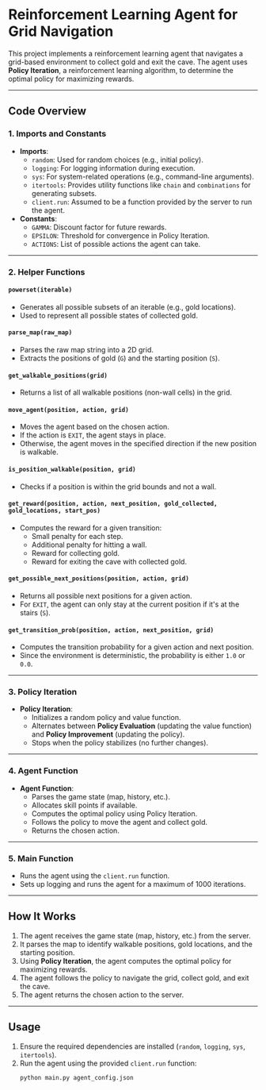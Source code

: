 # Reinforcement Learning Agent for Grid Navigation

This project implements a reinforcement learning agent that navigates a grid-based environment to collect gold and exit the cave. The agent uses **Policy Iteration**, a reinforcement learning algorithm, to determine the optimal policy for maximizing rewards.

---

## **Code Overview**

### **1. Imports and Constants**
- **Imports**:
  - `random`: Used for random choices (e.g., initial policy).
  - `logging`: For logging information during execution.
  - `sys`: For system-related operations (e.g., command-line arguments).
  - `itertools`: Provides utility functions like `chain` and `combinations` for generating subsets.
  - `client.run`: Assumed to be a function provided by the server to run the agent.
- **Constants**:
  - `GAMMA`: Discount factor for future rewards.
  - `EPSILON`: Threshold for convergence in Policy Iteration.
  - `ACTIONS`: List of possible actions the agent can take.

---

### **2. Helper Functions**

#### **`powerset(iterable)`**
- Generates all possible subsets of an iterable (e.g., gold locations).
- Used to represent all possible states of collected gold.

#### **`parse_map(raw_map)`**
- Parses the raw map string into a 2D grid.
- Extracts the positions of gold (`G`) and the starting position (`S`).

#### **`get_walkable_positions(grid)`**
- Returns a list of all walkable positions (non-wall cells) in the grid.

#### **`move_agent(position, action, grid)`**
- Moves the agent based on the chosen action.
- If the action is `EXIT`, the agent stays in place.
- Otherwise, the agent moves in the specified direction if the new position is walkable.

#### **`is_position_walkable(position, grid)`**
- Checks if a position is within the grid bounds and not a wall.

#### **`get_reward(position, action, next_position, gold_collected, gold_locations, start_pos)`**
- Computes the reward for a given transition:
  - Small penalty for each step.
  - Additional penalty for hitting a wall.
  - Reward for collecting gold.
  - Reward for exiting the cave with collected gold.

#### **`get_possible_next_positions(position, action, grid)`**
- Returns all possible next positions for a given action.
- For `EXIT`, the agent can only stay at the current position if it's at the stairs (`S`).

#### **`get_transition_prob(position, action, next_position, grid)`**
- Computes the transition probability for a given action and next position.
- Since the environment is deterministic, the probability is either `1.0` or `0.0`.

---

### **3. Policy Iteration**
- **Policy Iteration**:
  - Initializes a random policy and value function.
  - Alternates between **Policy Evaluation** (updating the value function) and **Policy Improvement** (updating the policy).
  - Stops when the policy stabilizes (no further changes).

---

### **4. Agent Function**
- **Agent Function**:
  - Parses the game state (map, history, etc.).
  - Allocates skill points if available.
  - Computes the optimal policy using Policy Iteration.
  - Follows the policy to move the agent and collect gold.
  - Returns the chosen action.

---

### **5. Main Function**
- Runs the agent using the `client.run` function.
- Sets up logging and runs the agent for a maximum of 1000 iterations.

---

## **How It Works**
1. The agent receives the game state (map, history, etc.) from the server.
2. It parses the map to identify walkable positions, gold locations, and the starting position.
3. Using **Policy Iteration**, the agent computes the optimal policy for maximizing rewards.
4. The agent follows the policy to navigate the grid, collect gold, and exit the cave.
5. The agent returns the chosen action to the server.

---

## **Usage**
1. Ensure the required dependencies are installed (`random`, `logging`, `sys`, `itertools`).
2. Run the agent using the provided `client.run` function:
   ```bash
   python main.py agent_config.json
